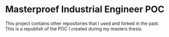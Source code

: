 # Masterproef Industrial Engineer POC

This project contains other repositories that I used and forked in the past. This is a republish of the POC I created during my masters thesis.
